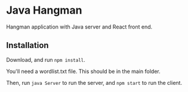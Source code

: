 # Java Hangman

Hangman application with Java server and React front end. 

## Installation

Download, and run `npm install`. 

You'll need a wordlist.txt file. This should be in the main folder.

Then, run `java Server` to run the server, and `npm start` to run the client.
